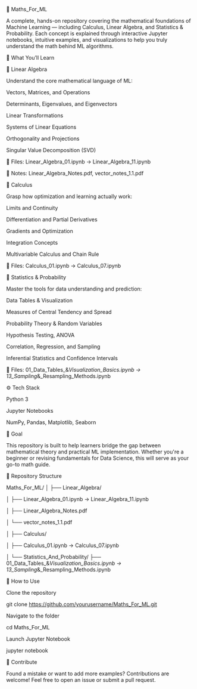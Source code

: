 📘 Maths_For_ML

A complete, hands-on repository covering the mathematical foundations of Machine Learning — including Calculus, Linear Algebra, and Statistics & Probability. Each concept is explained through interactive Jupyter notebooks, intuitive examples, and visualizations to help you truly understand the math behind ML algorithms.

🧠 What You’ll Learn

🔹 Linear Algebra

Understand the core mathematical language of ML:

Vectors, Matrices, and Operations

Determinants, Eigenvalues, and Eigenvectors

Linear Transformations

Systems of Linear Equations

Orthogonality and Projections

Singular Value Decomposition (SVD)

📂 Files: Linear_Algebra_01.ipynb → Linear_Algebra_11.ipynb

📘 Notes: Linear_Algebra_Notes.pdf, vector_notes_1.1.pdf

🔹 Calculus


Grasp how optimization and learning actually work:

Limits and Continuity

Differentiation and Partial Derivatives

Gradients and Optimization

Integration Concepts

Multivariable Calculus and Chain Rule

📂 Files: Calculus_01.ipynb → Calculus_07.ipynb


🔹 Statistics & Probability


Master the tools for data understanding and prediction:

Data Tables & Visualization

Measures of Central Tendency and Spread

Probability Theory & Random Variables

Hypothesis Testing, ANOVA

Correlation, Regression, and Sampling

Inferential Statistics and Confidence Intervals

📂 Files: 01_Data_Tables_&_Visualization_Basics.ipynb → 13_Sampling_&_Resampling_Methods.ipynb


⚙️ Tech Stack


Python 3

Jupyter Notebooks

NumPy, Pandas, Matplotlib, Seaborn

🎯 Goal

This repository is built to help learners bridge the gap between mathematical theory and practical ML implementation. Whether you're a beginner or revising fundamentals for Data Science, this will serve as your go-to math guide.

📂 Repository Structure

Maths_For_ML/
│
├── Linear_Algebra/

│   ├── Linear_Algebra_01.ipynb → Linear_Algebra_11.ipynb

│   ├── Linear_Algebra_Notes.pdf

│   └── vector_notes_1.1.pdf

│
├── Calculus/

│   ├── Calculus_01.ipynb → Calculus_07.ipynb

│
└── Statistics_And_Probability/
    ├── 01_Data_Tables_&_Visualization_Basics.ipynb → 13_Sampling_&_Resampling_Methods.ipynb

🚀 How to Use

Clone the repository

git clone https://github.com/yourusername/Maths_For_ML.git


Navigate to the folder

cd Maths_For_ML


Launch Jupyter Notebook

jupyter notebook

🤝 Contribute

Found a mistake or want to add more examples? Contributions are welcome!
Feel free to open an issue or submit a pull request.
